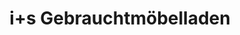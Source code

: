 ---
title: "i+s Gebrauchtmöbelladen"
url: /weilheim-in-oberbayern/i-s-gebrauchtmoebelladen/
shop: Möbel
---